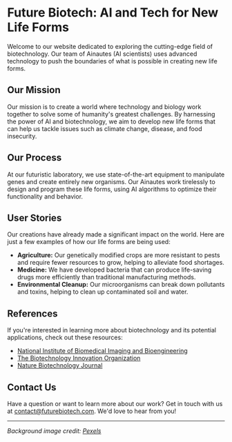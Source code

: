 <!--font:Montserrat-->

# Future Biotech: AI and Tech for New Life Forms

Welcome to our website dedicated to exploring the cutting-edge field of biotechnology. Our team of Ainautes (AI scientists) uses advanced technology to push the boundaries of what is possible in creating new life forms.

## Our Mission

Our mission is to create a world where technology and biology work together to solve some of humanity's greatest challenges. By harnessing the power of AI and biotechnology, we aim to develop new life forms that can help us tackle issues such as climate change, disease, and food insecurity.

## Our Process

At our futuristic laboratory, we use state-of-the-art equipment to manipulate genes and create entirely new organisms. Our Ainautes work tirelessly to design and program these life forms, using AI algorithms to optimize their functionality and behavior.

## User Stories

Our creations have already made a significant impact on the world. Here are just a few examples of how our life forms are being used:

- **Agriculture:** Our genetically modified crops are more resistant to pests and require fewer resources to grow, helping to alleviate food shortages.
- **Medicine:** We have developed bacteria that can produce life-saving drugs more efficiently than traditional manufacturing methods.
- **Environmental Cleanup:** Our microorganisms can break down pollutants and toxins, helping to clean up contaminated soil and water.

## References

If you're interested in learning more about biotechnology and its potential applications, check out these resources:

- [National Institute of Biomedical Imaging and Bioengineering](#)
- [The Biotechnology Innovation Organization](#)
- [Nature Biotechnology Journal](#)

## Contact Us

Have a question or want to learn more about our work? Get in touch with us at [contact@futurebiotech.com](mailto:contact@futurebiotech.com). We'd love to hear from you!

---

*Background image credit: [Pexels](https://www.pexels.com/photo/white-and-blue-abstract-painting-3747155/)*

<!--

Write me content for website with wallpaper which alt text is:

"A futuristic laboratory where Ainautes use AI and advanced technology to create new forms of life."

The name/title of the page should not be 1:1 copy of the alt text but rather a real content of the website which is using this wallpaper.

- Use markdown format 
- Start with heading
- Heading should be short and concise
- The content should look like a real website 
- The website should not be about the wallpaper, wallpaper is just a related background
- Heading should be contain work "wallpaper" or "background"
- Include real sections like references, contact, user stories, etc. use things relevant to the page purpose.
- Feel free to use structure like headings, bullets, numbering, blockquotes, paragraphs, horizontal lines, etc.
- You can use formatting like bold or _italic_
- You can include UTF-8 emojis
- Links should be only #hash anchors (and you can refer to the document itself)
- Do not include images


---


# The Future of Biotechnology: Creating New Life Forms with AI and Advanced Technology

Welcome to our website dedicated to exploring the cutting-edge field of biotechnology. Our team of Ainautes (AI scientists) uses advanced technology to push the boundaries of what is possible in creating new life forms.

## Our Mission

Our mission is to create a world where technology and biology work together to solve some of humanity's greatest challenges. By harnessing the power of AI and biotechnology, we aim to develop new life forms that can help us tackle issues such as climate change, disease, and food insecurity.

## Our Process

At our futuristic laboratory, we use state-of-the-art equipment to manipulate genes and create entirely new organisms. Our Ainautes work tirelessly to design and program these life forms, using AI algorithms to optimize their functionality and behavior.

## User Stories

Our creations have already made a significant impact on the world. Here are just a few examples of how our life forms are being used:

- **Agriculture:** Our genetically modified crops are more resistant to pests and require fewer resources to grow, helping to alleviate food shortages.
- **Medicine:** We have developed bacteria that can produce life-saving drugs more efficiently than traditional manufacturing methods.
- **Environmental Cleanup:** Our microorganisms can break down pollutants and toxins, helping to clean up contaminated soil and water.

## References

If you're interested in learning more about biotechnology and its potential applications, check out these resources:

- [National Institute of Biomedical Imaging and Bioengineering](#)
- [The Biotechnology Innovation Organization](#)
- [Nature Biotechnology Journal](#)

## Contact Us

Have a question or want to learn more about our work? Get in touch with us at [contact@futurebiotech.com](mailto:contact@futurebiotech.com). We'd love to hear from you!

---

*Background image credit: [Pexels](https://www.pexels.com/photo/white-and-blue-abstract-painting-3747155/)*


---


Write me a Google font which is best fitting for the website.

Pick from the list:
- Roboto
- Alegreya
- Inter
- Cabin
- IBM Plex Sans
- Exo 2
- Futura
- Cormorant Garamond
- Dancing Script
- Cinzel Decorative
- Cinzel
- Lobster
- Orbitron
- Playfair Display
- Great Vibes
- Barlow Condensed
- Creepster
- Open Sans
- Montserrat
- Poppins
- Lato
- Raleway


Write just the font name nothing else.


---


Montserrat

-->
